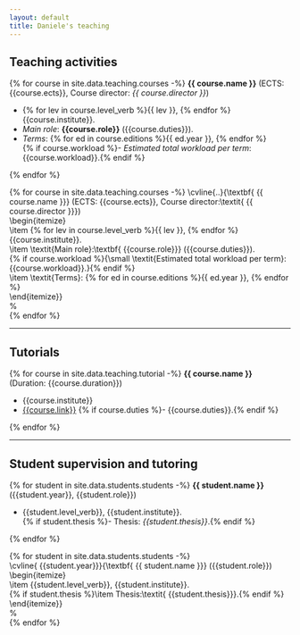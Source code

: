 ```yaml
---
layout: default
title: Daniele's teaching
---
```



## Teaching activities

<!-- 
{% for course in site.data.teaching.courses -%}
{%- assign last_edition = course.editions | last -%}
**{{ course.name }}** (ECTS: {{course.ects}})
- Main roles: **{{ course.role }}**.   
- {{ course.level }}, Universita' della Svizzera italiana, Switzerland.
{%- if course.hours %}- Hours: {{course.hours}}{% endif %} 
- Editions: {% for ed in course.editions %}{{ ed.year }}, {% endfor %}    
- Duties: {{course.descr}}.  
- Director: {{ course.director }}. 

{% endfor %} -->


{% for course in site.data.teaching.courses -%}
**{{ course.name }}** (ECTS: {{course.ects}}, Course director: *{{ course.director }}*) 
- {% for lev in course.level_verb %}{{ lev }}, {% endfor %} {{course.institute}}.  
- _Main role_: **{{course.role}}** ({{course.duties}}).  
- _Terms_: {% for ed in course.editions %}{{ ed.year }}, {% endfor %}   
{% if course.workload %}- _Estimated total workload per term_: {{course.workload}}.{% endif %}

{% endfor %}

{% for course in site.data.teaching.courses -%}
\cvline\{..\}\{\textbf\{ {{ course.name }}\} (ECTS: {{course.ects}}, Course director:\textit\{ {{ course.director }}\})  
\begin{itemize}  
\item {% for lev in course.level_verb %}{{ lev }}, {% endfor %} {{course.institute}}.  
\item \textit\{Main role\}:\textbf\{ {{course.role}}\} ({{course.duties}}).  
{% if course.workload %}\{\small \textit\{Estimated total workload per term\}: {{course.workload}}.\}{% endif %}  
\item \textit\{Terms\}: {% for ed in course.editions %}{{ ed.year }}, {% endfor %}   
\end{itemize}\}   
%   
{% endfor %}

---

## Tutorials

<!-- 
{% for course in site.data.teaching.courses -%}
{%- assign last_edition = course.editions | last -%}
**{{ course.name }}** (ECTS: {{course.ects}})
- Main roles: **{{ course.role }}**.   
- {{ course.level }}, Universita' della Svizzera italiana, Switzerland.
{%- if course.hours %}- Hours: {{course.hours}}{% endif %} 
- Editions: {% for ed in course.editions %}{{ ed.year }}, {% endfor %}    
- Duties: {{course.descr}}.  
- Director: {{ course.director }}. 

{% endfor %} -->


{% for course in site.data.teaching.tutorial -%}
**{{ course.name }}** (Duration: {{course.duration}})
- {{course.institute}}
- [{{course.link}}]({{course.link}}) 
{% if course.duties %}- {{course.duties}}.{% endif %}

{% endfor %}

---

## Student supervision and tutoring

{% for student in site.data.students.students -%}
__{{ student.name }}__ ({{student.year}}, {{student.role}})   
- {{student.level_verb}}, {{student.institute}}.  
{% if student.thesis %}- Thesis: _{{student.thesis}}_.{% endif %}

{% endfor %}

{% for student in site.data.students.students -%}   
\cvline\{ {{student.year}}\}\{\textbf\{ {{ student.name }}\} ({{student.role}})   
\begin{itemize}  
\item {{student.level_verb}}, {{student.institute}}.    
{% if student.thesis %}\item  Thesis:\textit\{ {{student.thesis}}\}.{% endif %}  
\end{itemize}\}     
%   
{% endfor %}   

